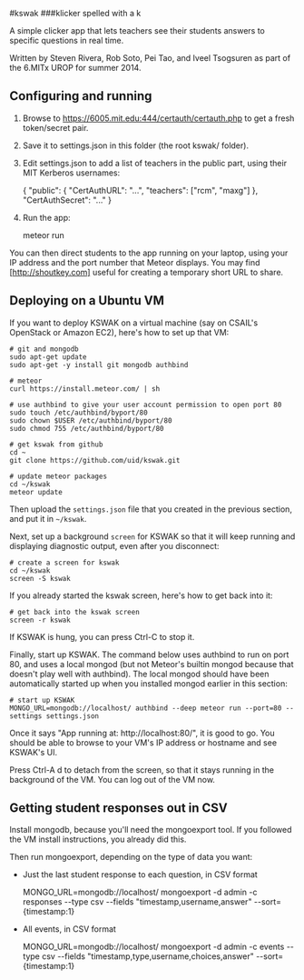 #kswak
###klicker spelled with a k

A simple clicker app that lets teachers see their students answers to specific questions in real time.

Written by Steven Rivera, Rob Soto, Pei Tao, and Iveel Tsogsuren as part of the 6.MITx UROP for summer 2014.



Configuring and running
----

1. Browse to https://6005.mit.edu:444/certauth/certauth.php to get a fresh token/secret pair.

2. Save it to settings.json in this folder (the root kswak/ folder).

3. Edit settings.json to add a list of teachers in the public part, using their MIT Kerberos usernames:

    {
      "public": {
        "CertAuthURL": "...",
        "teachers": ["rcm", "maxg"]
      },
      "CertAuthSecret": "..."
    }

4. Run the app:

    meteor run

You can then direct students to the app running on your laptop, using your IP address and the port number that Meteor displays.  You may find [http://shoutkey.com] useful for creating a temporary short URL to share.



Deploying on a Ubuntu VM
----

If you want to deploy KSWAK on a virtual machine (say on CSAIL's OpenStack or Amazon EC2), here's how to set up that VM:

    # git and mongodb
    sudo apt-get update
    sudo apt-get -y install git mongodb authbind

    # meteor
    curl https://install.meteor.com/ | sh

    # use authbind to give your user account permission to open port 80
    sudo touch /etc/authbind/byport/80
    sudo chown $USER /etc/authbind/byport/80
    sudo chmod 755 /etc/authbind/byport/80

    # get kswak from github
    cd ~
    git clone https://github.com/uid/kswak.git

    # update meteor packages
    cd ~/kswak
    meteor update

Then upload the `settings.json` file that you created in the previous section, and put it in `~/kswak`.

Next, set up a background `screen` for KSWAK so that it will keep running and displaying diagnostic output, even after you disconnect:

    # create a screen for kswak
    cd ~/kswak
    screen -S kswak

If you already started the kswak screen, here's how to get back into it:

    # get back into the kswak screen
    screen -r kswak

If KSWAK is hung, you can press Ctrl-C to stop it.

Finally, start up KSWAK.  The command below uses authbind to run on port 80, and uses a local mongod (but not Meteor's builtin mongod because that doesn't play well with authbind).  The local mongod should have been automatically started up when you installed mongod earlier in this section:

    # start up KSWAK
    MONGO_URL=mongodb://localhost/ authbind --deep meteor run --port=80 --settings settings.json

Once it says "App running at: http://localhost:80/", it is good to go.  You should be able to browse to your VM's IP address or hostname and see KSWAK's UI.

Press Ctrl-A d to detach from the screen, so that it stays running in the background of the VM.  You can log out of the VM now.


Getting student responses out in CSV 
----

Install mongodb, because you'll need the mongoexport tool.  If you followed the VM install instructions, you already did this.

Then run mongoexport, depending on the type of data you want:

   * Just the last student response to each question, in CSV format

       MONGO_URL=mongodb://localhost/ mongoexport -d admin -c responses --type csv --fields "timestamp,username,answer"  --sort={timestamp:1}

   * All events, in CSV format

       MONGO_URL=mongodb://localhost/ mongoexport -d admin -c events --type csv --fields "timestamp,type,username,choices,answer" --sort={timestamp:1}


